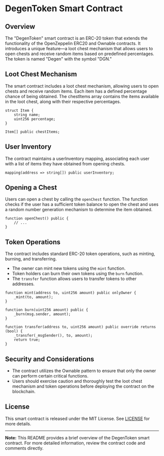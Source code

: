 # DegenToken Smart Contract

## Overview

The "DegenToken" smart contract is an ERC-20 token that extends the functionality of the OpenZeppelin ERC20 and Ownable contracts. It introduces a unique feature—a loot chest mechanism that allows users to open chests and receive random items based on predefined percentages. The token is named "Degen" with the symbol "DGN."

## Loot Chest Mechanism

The smart contract includes a loot chest mechanism, allowing users to open chests and receive random items. Each item has a defined percentage chance of being obtained. The chestItems array contains the items available in the loot chest, along with their respective percentages.

```solidity
struct Item {
    string name;
    uint256 percentage;
}

Item[] public chestItems;
```

## User Inventory

The contract maintains a userInventory mapping, associating each user with a list of items they have obtained from opening chests.

```solidity
mapping(address => string[]) public userInventory;
```

## Opening a Chest

Users can open a chest by calling the `openChest` function. The function checks if the user has a sufficient token balance to open the chest and uses a random number generation mechanism to determine the item obtained.

```solidity
function openChest() public {
    // ...
}
```

## Token Operations

The contract includes standard ERC-20 token operations, such as minting, burning, and transferring.

- The owner can mint new tokens using the `mint` function.
- Token holders can burn their own tokens using the `burn` function.
- The `transfer` function allows users to transfer tokens to other addresses.

```solidity
function mint(address to, uint256 amount) public onlyOwner {
    _mint(to, amount);
}

function burn(uint256 amount) public {
    _burn(msg.sender, amount);
}

function transfer(address to, uint256 amount) public override returns (bool) {
    _transfer(_msgSender(), to, amount);
    return true;
}
```

## Security and Considerations

- The contract utilizes the Ownable pattern to ensure that only the owner can perform certain critical functions.
- Users should exercise caution and thoroughly test the loot chest mechanism and token operations before deploying the contract on the blockchain.

## License

This smart contract is released under the MIT License. See [LICENSE](LICENSE) for more details.

---

**Note:** This README provides a brief overview of the DegenToken smart contract. For more detailed information, review the contract code and comments directly.
